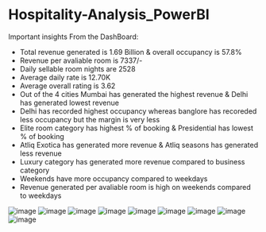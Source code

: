 # Hospitality-Analysis_PowerBI

Important insights From the DashBoard:
* Total revenue generated is 1.69 Billion & overall occupancy is 57.8%
* Revenue per avaliable room is 7337/-
* Daily sellable room nights are 2528
* Average daily rate is 12.70K
* Average overall rating is 3.62
* Out of the 4 cities Mumbai has generated the highest revenue & Delhi has generated lowest revenue
* Delhi has recorded highest occupancy whereas banglore has recoreded less occupancy but the margin is very less
* Elite room category has highest % of booking & Presidential has lowest % of booking
* Atliq Exotica has generated more revenue & Atliq seasons has generated less revenue
* Luxury category has generated more revenue compared to business category
* Weekends have more occupancy compared to weekdays
* Revenue generated per avaliable room is high on weekends compared to weekdays
  



![image](https://github.com/MouliHub/Hospitality-Analysis_PowerBI/assets/103060379/f9a2c05d-3121-4625-a3fc-d3bff5404f16)
![image](https://github.com/MouliHub/Hospitality-Analysis_PowerBI/assets/103060379/598cc22d-43fa-4c8c-862d-7b7786c2e05f)
![image](https://github.com/MouliHub/Hospitality-Analysis_PowerBI/assets/103060379/3da3e66f-4a6f-4e47-a751-8a4424103790)
![image](https://github.com/MouliHub/Hospitality-Analysis_PowerBI/assets/103060379/1a01fd60-6def-42a9-9746-759683624051)
![image](https://github.com/MouliHub/Hospitality-Analysis_PowerBI/assets/103060379/44563aa1-010f-4c86-8026-b5017472872b)
![image](https://github.com/MouliHub/Hospitality-Analysis_PowerBI/assets/103060379/29e92601-9d92-4b60-b725-14515407457e)
![image](https://github.com/MouliHub/Hospitality-Analysis_PowerBI/assets/103060379/90d31075-b057-458f-b4a9-c5ff474bed9a)
![image](https://github.com/MouliHub/Hospitality-Analysis_PowerBI/assets/103060379/f6b29d6d-4188-459a-9d53-032af57935fd)
![image](https://github.com/MouliHub/Hospitality-Analysis_PowerBI/assets/103060379/25a6453d-b618-4368-9e8d-90924396e7ce)






